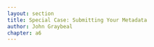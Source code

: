 ```yaml
---
layout: section
title: Special Case: Submitting Your Metadata
author: John Graybeal
chapter: a6
---
```

